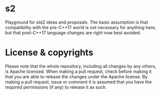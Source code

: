 # s2
Playground for std2 ideas and proposals. The basic assumption is that compatibility with the pre-C++17 world is not necessary for anything here, but that post-C++17 language changes are right now best avoided. 



# License & copyrights
Please note that the whole repository, including all changes by any others, is Apache licensed. When making a pull request, check before making it that you are able to release the changes under the Apache license. By making a pull request, issue or comment it is assumed that you have the required permissions (if any) to release it as such.


